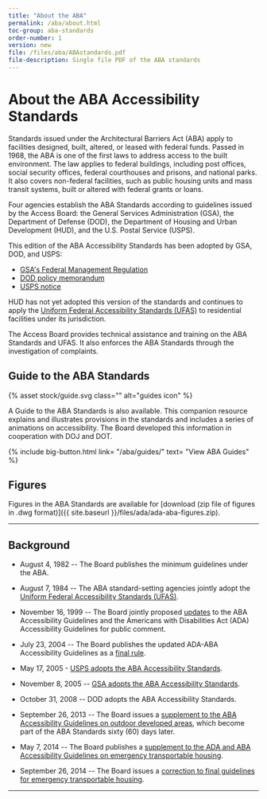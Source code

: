 ```yaml
---
title: "About the ABA"
permalink: /aba/about.html
toc-group: aba-standards
order-number: 1
version: new
file: /files/aba/ABAstandards.pdf
file-description: Single file PDF of the ABA standards
---
```


# About the ABA Accessibility Standards

Standards issued under the Architectural Barriers Act (ABA) apply to facilities designed, built, altered, or leased with federal funds. Passed in 1968, the ABA is one of the first laws to address access to the built environment. The law applies to federal buildings, including post offices, social security offices, federal courthouses and prisons, and national parks. It also covers non-federal facilities, such as public housing units and mass transit systems, built or altered with federal grants or loans.

Four agencies establish the ABA Standards according to guidelines issued by the Access Board: the General Services Administration (GSA), the Department of Defense (DOD), the Department of Housing and Urban Development (HUD), and the U.S. Postal Service (USPS).

This edition of the ABA Accessibility Standards has been adopted by GSA, DOD, and USPS:

-   [GSA's Federal Management Regulation](https://www.gsa.gov/policy-regulations/regulations/federal-management-regulation-fmr?asset=119604#idtopicx2x71439)
-   [DOD policy memorandum](/aba/background/dod-policy-memo.html)
-   [USPS notice](http://www.gpo.gov/fdsys/pkg/FR-2005-05-17/html/05-9745.htm)

HUD has not yet adopted this version of the standards and continues to apply the [Uniform Federal Accessibility Standards (UFAS)](ufas.html) to residential facilities under its jurisdiction.

The Access Board provides technical assistance and training on the ABA Standards and UFAS. It also enforces the ABA Standards through the investigation of complaints.

<div class="bg-primary-lighter border border-primary padding-2 margin-x-neg-2">
    <h2>Guide to the ABA Standards</h2>
    <div class="float-right width-card">
        {% asset stock/guide.svg class="" alt="guides icon" %}
    </div>
    <p>A Guide to the ABA Standards is also available.  This companion resource explains and illustrates provisions in the standards and includes a series of animations on accessibility. The Board developed this information in cooperation with DOJ and DOT.</p>
    {% include big-button.html link= "/aba/guides/" text= "View ABA Guides" %}
</div>

## Figures

Figures in the ABA Standards are available for [download (zip file of figures in .dwg format)]({{ site.baseurl }}/files/ada/ada-aba-figures.zip).


---


## Background

- August 4, 1982 -- The Board publishes the minimum guidelines under the ABA. 

- August 7, 1984 -- The ABA standard-setting agencies jointly adopt the [Uniform Federal Accessibility Standards (UFAS)](ufas.html).

- November 16, 1999 -- The Board jointly proposed [updates](https://www.federalregister.gov/documents/1999/11/16/99-29250/americans-with-disabilities-act-ada-accessibility-guidelines-for-buildings-and-facilities) to the ABA Accessibility Guidelines and the Americans with Disabilities Act (ADA) Accessibility Guidelines for public comment.

- July 23, 2004 -- The Board publishes the updated ADA-ABA Accessibility Guidelines as a [final rule](https://www.federalregister.gov/documents/2004/07/23/04-16025/americans-with-disabilities-act-ada-accessibility-guidelines-for-buildings-and-facilities).

- May 17, 2005 - [USPS adopts the ABA Accessibility Standards](https://www.federalregister.gov/documents/2005/05/17/05-9745/usps-standards-for-facility-accessibility).

- November 8, 2005 -- [GSA adopts the ABA Accessibility Standards](https://www.federalregister.gov/documents/2005/11/08/05-21644/federal-management-regulation-real-property-policies-update).

- October 31, 2008 -- DOD adopts the ABA Accessibility Standards.

- September 26, 2013 -- The Board issues a [supplement to the ABA Accessibility Guidelines on outdoor developed areas](https://www.regulations.gov/document?D=ATBCB-2009-0006-0085), which become part of the ABA Standards sixty (60) days later.

- May 7, 2014 -- The Board publishes a [supplement to the ADA and ABA Accessibility Guidelines on emergency transportable housing](https://www.regulations.gov/document?D=ATBCB-2012-0004-0039).

- September 26, 2014 -- The Board issues a [correction to final guidelines for emergency transportable housing](https://www.regulations.gov/document?D=ATBCB-2012-0004-0041).



---

